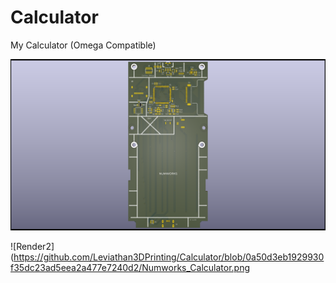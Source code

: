 # Calculator
My Calculator (Omega Compatible)


![Render1](https://github.com/Leviathan3DPrinting/Calculator/blob/0a50d3eb1929930f35dc23ad5eea2a477e7240d2/Numworks_Calculator1.png)

![Render2](https://github.com/Leviathan3DPrinting/Calculator/blob/0a50d3eb1929930f35dc23ad5eea2a477e7240d2/Numworks_Calculator.png